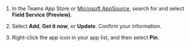 1. In the Teams App Store or [Microsoft AppSource](https://appsource.microsoft.com/), search for and select **Field Service (Preview)**.

1. Select **Add**, **Get it now**, or **Update**. Confirm your information.

1. Right-click the app icon in your app list, and then select **Pin**.